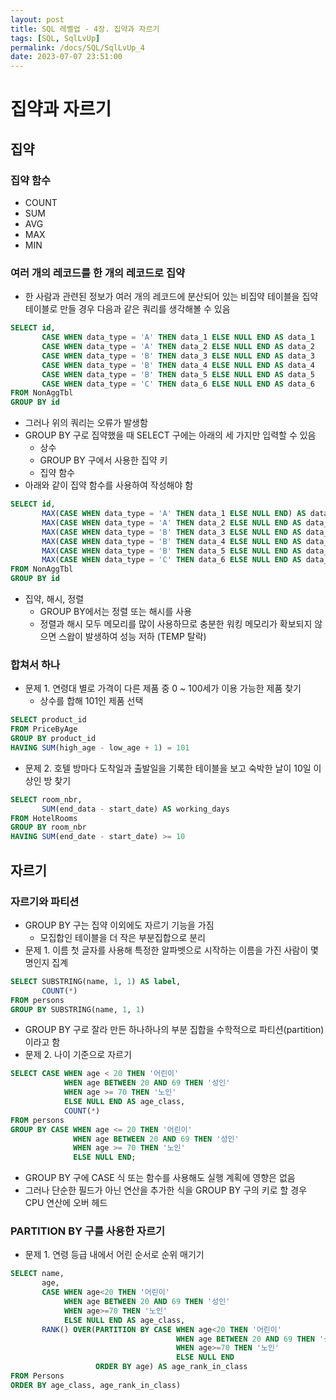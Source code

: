 ```yaml
---
layout: post
title: SQL 레벨업 - 4장. 집약과 자르기
tags: [SQL, SqlLvUp]
permalink: /docs/SQL/SqlLvUp_4
date: 2023-07-07 23:51:00
---
```

# 집약과 자르기
## 집약
### 집약 함수
- COUNT
- SUM
- AVG
- MAX
- MIN
### 여러 개의 레코드를 한 개의 레코드로 집약
- 한 사람과 관련된 정보가 여러 개의 레코드에 분산되어 있는 비집약 테이블을 집약 테이블로 만들 경우 다음과 같은 쿼리를 생각해볼 수 있음
```sql
SELECT id,
       CASE WHEN data_type = 'A' THEN data_1 ELSE NULL END AS data_1
       CASE WHEN data_type = 'A' THEN data_2 ELSE NULL END AS data_2
       CASE WHEN data_type = 'B' THEN data_3 ELSE NULL END AS data_3
       CASE WHEN data_type = 'B' THEN data_4 ELSE NULL END AS data_4
       CASE WHEN data_type = 'B' THEN data_5 ELSE NULL END AS data_5
       CASE WHEN data_type = 'C' THEN data_6 ELSE NULL END AS data_6
FROM NonAggTbl
GROUP BY id
```
- 그러나 위의 쿼리는 오류가 발생함
- GROUP BY 구로 집약했을 때 SELECT 구에는 아래의 세 가지만 입력할 수 있음
  - 상수
  - GROUP BY 구에서 사용한 집약 키
  - 집약 함수
- 아래와 같이 집약 함수를 사용하여 작성해야 함
```sql
SELECT id,
       MAX(CASE WHEN data_type = 'A' THEN data_1 ELSE NULL END) AS data_1
       MAX(CASE WHEN data_type = 'A' THEN data_2 ELSE NULL END AS data_2)
       MAX(CASE WHEN data_type = 'B' THEN data_3 ELSE NULL END AS data_3)
       MAX(CASE WHEN data_type = 'B' THEN data_4 ELSE NULL END AS data_4)
       MAX(CASE WHEN data_type = 'B' THEN data_5 ELSE NULL END AS data_5)
       MAX(CASE WHEN data_type = 'C' THEN data_6 ELSE NULL END AS data_6)
FROM NonAggTbl
GROUP BY id
```
- 집약, 해시, 정렬
  - GROUP BY에서는 정렬 또는 해시를 사용
  - 정렬과 해시 모두 메모리를 많이 사용하므로 충분한 워킹 메모리가 확보되지 않으면 스왑이 발생하여 성능 저하 (TEMP 탈락)
### 합쳐서 하나
- 문제 1. 연령대 별로 가격이 다른 제품 중 0 ~ 100세가 이용 가능한 제품 찾기
  - 상수를 합해 101인 제품 선택
```sql
SELECT product_id
FROM PriceByAge
GROUP BY product_id
HAVING SUM(high_age - low_age + 1) = 101
```

- 문제 2. 호텔 방마다 도착일과 출발일을 기록한 테이블을 보고 숙박한 날이 10일 이상인 방 찾기
```sql
SELECT room_nbr,
       SUM(end_data - start_date) AS working_days
FROM HotelRooms
GROUP BY room_nbr
HAVING SUM(end_date - start_date) >= 10
```
## 자르기
### 자르기와 파티션
- GROUP BY 구는 집약 이외에도 자르기 기능을 가짐
  - 모집합인 테이블을 더 작은 부분집합으로 분리
- 문제 1. 이름 첫 글자를 사용해 특정한 알파벳으로 시작하는 이름을 가진 사람이 몇 명인지 집계
```sql
SELECT SUBSTRING(name, 1, 1) AS label,
       COUNT(*)
FROM persons
GROUP BY SUBSTRING(name, 1, 1)
```
- GROUP BY 구로 잘라 만든 하나하나의 부분 집합을 수학적으로 파티션(partition)이라고 함
- 문제 2. 나이 기준으로 자르기
```sql
SELECT CASE WHEN age < 20 THEN '어린이' 
            WHEN age BETWEEN 20 AND 69 THEN '성인' 
            WHEN age >= 70 THEN '노인' 
            ELSE NULL END AS age_class, 
            COUNT(*) 
FROM persons 
GROUP BY CASE WHEN age <= 20 THEN '어린이' 
              WHEN age BETWEEN 20 AND 69 THEN '성인' 
              WHEN age >= 70 THEN '노인' 
              ELSE NULL END;
```
- GROUP BY 구에 CASE 식 또는 함수를 사용해도 실행 계획에 영향은 없음
- 그러나 단순한 필드가 아닌 연산을 추가한 식을 GROUP BY 구의 키로 할 경우 CPU 연산에 오버 헤드
### PARTITION BY 구를 사용한 자르기
- 문제 1. 연령 등급 내에서 어린 순서로 순위 매기기
```sql
SELECT name,
       age, 
       CASE WHEN age<20 THEN '어린이' 
            WHEN age BETWEEN 20 AND 69 THEN '성인'
            WHEN age>=70 THEN '노인'
            ELSE NULL END AS age_class, 
       RANK() OVER(PARTITION BY CASE WHEN age<20 THEN '어린이' 
                                     WHEN age BETWEEN 20 AND 69 THEN '성인'
                                     WHEN age>=70 THEN '노인' 
                                     ELSE NULL END
                   ORDER BY age) AS age_rank_in_class
FROM Persons
ORDER BY age_class, age_rank_in_class)
```